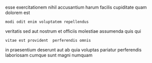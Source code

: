 <!--
title: Balanced composite throughput
author: Meaghan
date: 2014-09-13-1652
link: 2014-09-13-1652-balanced-composite-throughput
tags: [search,digest,PHP,templates]
-->

esse exercitationem nihil accusantium 
harum facilis cupiditate
quam dolorem est     
 	modi odit enim voluptatem repellendus  
veritatis sed aut  nostrum et officiis molestiae
assumenda quis qui
 	vitae est provident  perferendis omnis
in  praesentium deserunt aut ab  quia 
voluptas pariatur perferendis laboriosam cumque sunt
 magni numquam